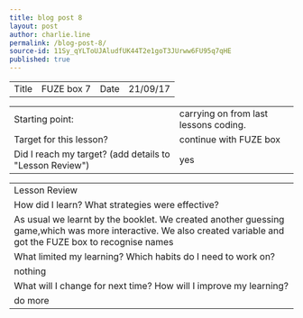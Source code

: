 ```yaml
---
title: blog post 8
layout: post
author: charlie.line
permalink: /blog-post-8/
source-id: 11Sy_qYLToUJAludfUK44T2e1goT3JUrww6FU95q7qHE
published: true
---
```

<table>
  <tr>
    <td>Title</td>
    <td>FUZE box 7</td>
    <td>Date</td>
    <td>21/09/17</td>
  </tr>
</table>


<table>
  <tr>
    <td>Starting point:</td>
    <td>carrying on from last lessons coding.</td>
  </tr>
  <tr>
    <td>Target for this lesson?</td>
    <td>continue with FUZE box</td>
  </tr>
  <tr>
    <td>Did I reach my target? 
(add details to "Lesson Review")</td>
    <td> yes</td>
  </tr>
</table>


<table>
  <tr>
    <td>Lesson Review</td>
  </tr>
  <tr>
    <td>How did I learn? What strategies were effective? </td>
  </tr>
  <tr>
    <td>As usual we learnt by the booklet. We created another guessing game,which was more interactive. We also created variable and got the FUZE box to recognise names</td>
  </tr>
  <tr>
    <td>What limited my learning? Which habits do I need to work on? </td>
  </tr>
  <tr>
    <td>nothing</td>
  </tr>
  <tr>
    <td>What will I change for next time? How will I improve my learning?</td>
  </tr>
  <tr>
    <td>do more</td>
  </tr>
</table>



